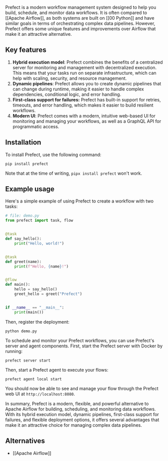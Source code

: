 Prefect is a modern workflow management system designed to help you build, schedule, and monitor data workflows. It is often compared to [[Apache Airflow]], as both systems are built on [[00 Python]] and have similar goals in terms of orchestrating complex data pipelines. However, Prefect offers some unique features and improvements over Airflow that make it an attractive alternative.

## Key features

1. **Hybrid execution model**: Prefect combines the benefits of a centralized server for monitoring and management with decentralized execution. This means that your tasks run on separate infrastructure, which can help with scaling, security, and resource management.
2. **Dynamic pipelines**: Prefect allows you to create dynamic pipelines that can change during runtime, making it easier to handle complex dependencies, conditional logic, and error handling.
3. **First-class support for failures:** Prefect has built-in support for retries, timeouts, and error handling, which makes it easier to build resilient workflows.
5. **Modern UI**: Prefect comes with a modern, intuitive web-based UI for monitoring and managing your workflows, as well as a GraphQL API for programmatic access.

## Installation

To install Prefect, use the following command:
```
pip install prefect
```

Note that at the time of writing, `pipx install prefect` won't work.

## Example usage

Here's a simple example of using Prefect to create a workflow with two tasks:

```python
# file: demo.py
from prefect import task, flow


@task
def say_hello():
    print("Hello, world!")


@task
def greet(name):
    print(f"Hello, {name}!")


@flow
def main():
    hello = say_hello()
    greet_hello = greet("Prefect")


if __name__ == "__main__":
    print(main())
```

Then, register the deployment:

```shell
python demo.py
```

To schedule and monitor your Prefect workflows, you can use Prefect's server and agent components. First, start the Prefect server with Docker by running:

```shell
prefect server start
```

Then, start a Prefect agent to execute your flows:

```
prefect agent local start
```

You should now be able to see and manage your flow through the Prefect web UI at `http://localhost:8080`.

In summary, Prefect is a modern, flexible, and powerful alternative to Apache Airflow for building, scheduling, and monitoring data workflows. With its hybrid execution model, dynamic pipelines, first-class support for failures, and flexible deployment options, it offers several advantages that make it an attractive choice for managing complex data pipelines.

## Alternatives

- [[Apache Airflow]]